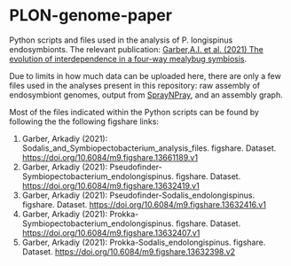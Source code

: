 # PLON-genome-paper

Python scripts and files used in the analysis of P. longispinus endosymbionts. The relevant publication: [Garber,A.I. et al. (2021) The evolution of interdependence in a four-way mealybug symbiosis](https://academic.oup.com/gbe/advance-article/doi/10.1093/gbe/evab123/6290711).

Due to limits in how much data can be uploaded here, there are only a few files used in the analyses present in this repository: raw assembly of endosymbiont genomes, output from [SprayNPray](https://github.com/Arkadiy-Garber/SprayNPray), and an assembly graph.

Most of the files indicated within the Python scripts can be found by following the the following figshare links:

1) Garber, Arkadiy (2021): Sodalis_and_Symbiopectobacterium_analysis_files. figshare. Dataset. https://doi.org/10.6084/m9.figshare.13661189.v1
2) Garber, Arkadiy (2021): Pseudofinder-Symbiopectobacterium_endolongispinus. figshare. Dataset. https://doi.org/10.6084/m9.figshare.13632419.v1
3) Garber, Arkadiy (2021): Pseudofinder-Sodalis_endolongispinus. figshare. Dataset. https://doi.org/10.6084/m9.figshare.13632416.v1
4) Garber, Arkadiy (2021): Prokka-Symbiopectobacterium_endolongispinus. figshare. Dataset. https://doi.org/10.6084/m9.figshare.13632407.v1
5) Garber, Arkadiy (2021): Prokka-Sodalis_endolongispinus. figshare. Dataset. https://doi.org/10.6084/m9.figshare.13632398.v2

